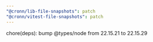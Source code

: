 ```yaml
---
"@cronn/lib-file-snapshots": patch
"@cronn/vitest-file-snapshots": patch
---
```


chore(deps): bump @types/node from 22.15.21 to 22.15.29
